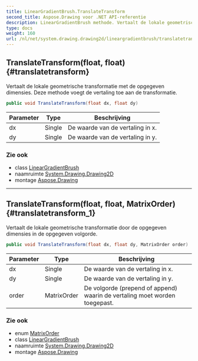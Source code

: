 ```yaml
---
title: LinearGradientBrush.TranslateTransform
second_title: Aspose.Drawing voor .NET API-referentie
description: LinearGradientBrush methode. Vertaalt de lokale geometrische transformatie met de opgegeven dimensies. Deze methode voegt de vertaling toe aan de transformatie.
type: docs
weight: 160
url: /nl/net/system.drawing.drawing2d/lineargradientbrush/translatetransform/
---
```

## TranslateTransform(float, float) {#translatetransform}

Vertaalt de lokale geometrische transformatie met de opgegeven dimensies. Deze methode voegt de vertaling toe aan de transformatie.

```csharp
public void TranslateTransform(float dx, float dy)
```

| Parameter | Type | Beschrijving |
| --- | --- | --- |
| dx | Single | De waarde van de vertaling in x. |
| dy | Single | De waarde van de vertaling in y. |

### Zie ook

* class [LinearGradientBrush](../)
* naamruimte [System.Drawing.Drawing2D](../../lineargradientbrush/)
* montage [Aspose.Drawing](../../../)

---

## TranslateTransform(float, float, MatrixOrder) {#translatetransform_1}

Vertaalt de lokale geometrische transformatie door de opgegeven dimensies in de opgegeven volgorde.

```csharp
public void TranslateTransform(float dx, float dy, MatrixOrder order)
```

| Parameter | Type | Beschrijving |
| --- | --- | --- |
| dx | Single | De waarde van de vertaling in x. |
| dy | Single | De waarde van de vertaling in y. |
| order | MatrixOrder | De volgorde (prepend of append) waarin de vertaling moet worden toegepast. |

### Zie ook

* enum [MatrixOrder](../../matrixorder/)
* class [LinearGradientBrush](../)
* naamruimte [System.Drawing.Drawing2D](../../lineargradientbrush/)
* montage [Aspose.Drawing](../../../)


